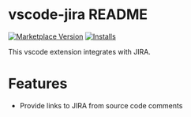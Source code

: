 # vscode-jira README

[![Marketplace Version](https://vsmarketplacebadge.apphb.com/version/knisterpeter.vscode-jira.svg)](https://marketplace.visualstudio.com/items?itemName=KnisterPeter.vscode-jira)
[![Installs](https://vsmarketplacebadge.apphb.com/installs/knisterpeter.vscode-jira.svg)](https://marketplace.visualstudio.com/items?itemName=KnisterPeter.vscode-jira)

This vscode extension integrates with JIRA.

# Features

* Provide links to JIRA from source code comments
